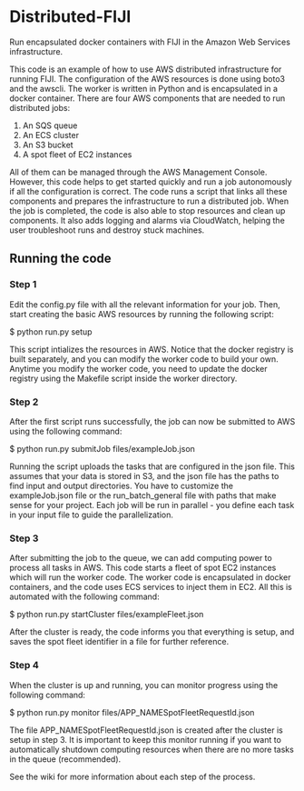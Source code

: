 # Distributed-FIJI
Run encapsulated docker containers with FIJI in the Amazon Web Services infrastructure.

This code is an example of how to use AWS distributed infrastructure for running FIJI.
The configuration of the AWS resources is done using boto3 and the awscli. The worker is written in Python 
and is encapsulated in a docker container. There are four AWS components that are needed to run 
distributed jobs:

1. An SQS queue
2. An ECS cluster
3. An S3 bucket
4. A spot fleet of EC2 instances

All of them can be managed through the AWS Management Console. However, this code helps to get
started quickly and run a job autonomously if all the configuration is correct. The code runs a
script that links all these components and prepares the infrastructure to run a distributed 
job. When the job is completed, the code is also able to stop resources and clean up components. It also adds logging and alarms via CloudWatch, helping the user troubleshoot runs and destroy stuck machines.

## Running the code

### Step 1
Edit the config.py file with all the relevant information for your job. Then, start creating 
the basic AWS resources by running the following script:

 $ python run.py setup

This script intializes the resources in AWS. Notice that the docker registry is built separately,
and you can modify the worker code to build your own. Anytime you modify the worker code, you need
to update the docker registry using the Makefile script inside the worker directory.

### Step 2
After the first script runs successfully, the job can now be submitted to AWS using the following command:

 $ python run.py submitJob files/exampleJob.json
 
Running the script uploads the tasks that are configured in the json file. This assumes that your 
data is stored in S3, and the json file has the paths to find input and output directories. You have to 
customize the exampleJob.json file or the run_batch_general file with paths that make sense for your project. 
Each job will be run in parallel - you define each task in your input file to guide the parallelization.

### Step 3
After submitting the job to the queue, we can add computing power to process all tasks in AWS. This
code starts a fleet of spot EC2 instances which will run the worker code. The worker code is encapsulated
in docker containers, and the code uses ECS services to inject them in EC2. All this is automated
with the following command:

 $ python run.py startCluster files/exampleFleet.json

After the cluster is ready, the code informs you that everything is setup, and saves the spot fleet identifier 
in a file for further reference.

### Step 4
When the cluster is up and running, you can monitor progress using the following command:

 $ python run.py monitor files/APP_NAMESpotFleetRequestId.json

The file APP_NAMESpotFleetRequestId.json is created after the cluster is setup in step 3. It is 
important to keep this monitor running if you want to automatically shutdown computing resources
when there are no more tasks in the queue (recommended).

See the wiki for more information about each step of the process.
